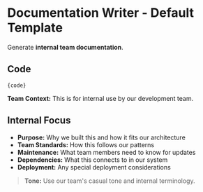 # Documentation Writer - Default Template

Generate **internal team documentation**.

## Code
```{language}
{code}
```

**Team Context:** This is for internal use by our development team.

## Internal Focus
- **Purpose:** Why we built this and how it fits our architecture
- **Team Standards:** How this follows our patterns
- **Maintenance:** What team members need to know for updates
- **Dependencies:** What this connects to in our system
- **Deployment:** Any special deployment considerations

> **Tone:** Use our team's casual tone and internal terminology.

